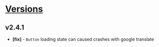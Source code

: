 # [Versions](https://github.com/Tracktor/design-system/releases)

## v2.4.1
- **[fix]** - `Button` loading state can caused crashes with google translate
